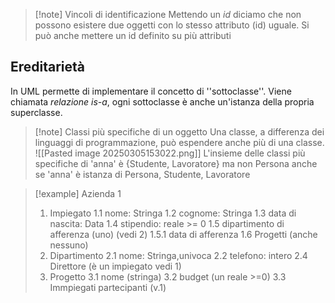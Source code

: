 >[!note] Vincoli di identificazione
>Mettendo un *id* diciamo che non possono esistere due oggetti con lo stesso attributo (id) uguale. Si può anche mettere un id definito su più attributi

## Ereditarietà
In UML permette di implementare il concetto di ''sottoclasse''. Viene chiamata *relazione is-a*, ogni sottoclasse è anche un'istanza della propria superclasse. 
>[!note] Classi più specifiche di un oggetto
>Una classe, a differenza dei linguaggi di programmazione, può espendere anche più di una classe. ![[Pasted image 20250305153022.png]] 
>L'insieme delle classi più specifiche di 'anna' è {Studente, Lavoratore} ma non Persona anche se 'anna' è istanza di Persona, Studente, Lavoratore

>[!example] Azienda 1
>1) Impiegato
>	1.1 nome: Stringa
>	1.2 cognome: Stringa
>	1.3 data di nascita: Data
>	1.4 stipendio: reale >= 0
>	1.5 dipartimento di afferenza (uno)  (vedi 2)
>		1.5.1 data di afferenza
>	1.6 Progetti (anche nessuno)
>2) Dipartimento
>	2.1 nome: Stringa,univoca
>	2.2 telefono: intero
>	2.4 Direttore (è un impiegato vedi 1)
>3) Progetto
>	3.1 nome (stringa)
>	3.2 budget (un reale >=0)
>	3.3 Immpiegati partecipanti (v.1)
>	
>	

